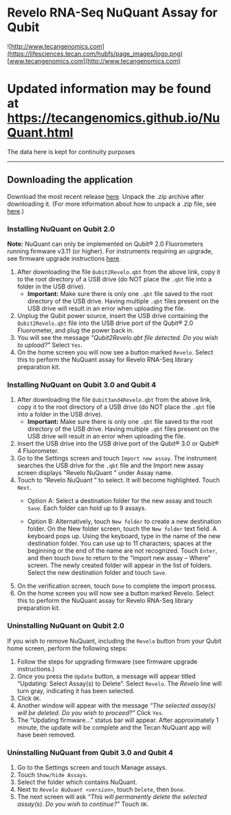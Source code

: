 # Revelo RNA-Seq NuQuant Assay for Qubit

![http://www.tecangenomics.com](https://lifesciences.tecan.com/hubfs/page_images/logo.png)  
[www.tecangenomics.com](http://www.tecangenomics.com)

# Updated information may be found at https://tecangenomics.github.io/NuQuant.html
The data here is kept for continuity purposes

***

## Downloading the application

Download the most recent release [here](https://github.com/tecangenomics/NuQuant_Revelo/blob/master/Revelo_NuQuant.zip). Unpack the .zip archive after downloading it. (For more information about how to unpack a .zip file, see [here](https://www.wikihow.com/Unzip-a-File).)

### Installing NuQuant on Qubit 2.0

**Note:** NuQuant can only be implemented on Qubit® 2.0 Fluorometers running firmware v3.11 (or higher). For instruments requiring an upgrade, see firmware upgrade instructions [here](https://www.thermofisher.com/us/en/home/industrial/spectroscopy-elemental-isotope-analysis/molecular-spectroscopy/fluorometers/qubit/qubit-technical-resources/previous-qubit-models/qubit-firmware.html).

  1. After downloading the file `Qubit2Revelo.qbt` from the above link, copy it to the root directory of a USB drive (do NOT place the `.qbt` file into a folder in the USB drive). 
     - **Important:** Make sure there is only one `.qbt` file saved to the root directory of the USB drive. Having multiple `.qbt` files present on the USB drive will result in an error when uploading the file.
  2.	Unplug the Qubit power source, insert the USB drive containing the `Qubit2Revelo.qbt` file into the USB drive port of the Qubit® 2.0 Fluorometer, and plug the power back in.
  3.	You will see the message *"Qubit2Revelo.qbt file detected. Do you wish to upload?"* Select `Yes`.
  4.	On the home screen you will now see a button marked `Revelo`. Select this to perform the NuQuant assay for Revelo RNA-Seq library preparation kit.


### Installing NuQuant on Qubit 3.0 and Qubit 4

  1. After downloading the file `Qubit3and4Revelo.qbt` from the above link, copy it to the root directory of a USB drive (do NOT place the `.qbt` file into a folder in the USB drive). 
     - **Important:** Make sure there is only one `.qbt` file saved to the root directory of the USB drive. Having multiple `.qbt` files present on the USB drive will result in an error when uploading the file.    
  2. Insert the USB drive into the USB drive port of the Qubit® 3.0 or Qubit® 4 Fluorometer. 
  3. Go to the Settings screen and touch `Import new assay`. The instrument searches the USB drive for the `.qbt` file and the Import new assay screen displays "Revelo NuQuant <version>" under Assay name.
  4. Touch to “Revelo NuQuant <version>” to select. It will become highlighted. Touch `Next`.
     - Option A: Select a destination folder for the new assay and touch `Save`. Each folder can hold up to 9 assays.
  
     - Option B: Alternatively, touch `New folder` to create a new destination folder. On the New folder screen, touch the `New folder` text field. A keyboard pops up. Using the keyboard, type in the name of the new destination folder. You can use up to 11 characters; spaces at the beginning or the end of the name are not recognized. Touch `Enter`, and then touch `Done` to return to the "Import new assay – Where" screen. The newly created folder will appear in the list of folders. Select the new destination folder and touch `Save`.
  5.	On the verification screen, touch `Done` to complete the import process.
  6.	On the home screen you will now see a button marked Revelo. Select this to perform the NuQuant assay for Revelo RNA-Seq library preparation kit.


### Uninstalling NuQuant on Qubit 2.0

If you wish to remove NuQuant, including the `Revelo` button from your Qubit home screen, perform the following steps:

  1.	Follow the steps for upgrading firmware (see firmware upgrade instructions.)
  2.	Once you press the `Update` button, a message will appear titled “Updating: Select Assay(s) to Delete”. Select `Revelo`. The *Revelo* line will turn gray, indicating it has been selected.
  3.	Click `OK`. 
  4.	Another window will appear with the message *“The selected assay(s) will be deleted. Do you wish to proceed?”*  Click `Yes`. 
  5.	The “Updating firmware…” status bar will appear. After approximately 1 minute, the update will be complete and the Tecan NuQuant app will have been removed.

### Uninstalling NuQuant from Qubit 3.0 and Qubit 4

  1.	Go to the Settings screen and touch Manage assays.
  2.	Touch `Show/hide Assays`.
  3.  Select the folder which contains NuQuant.
  4.  Next to *`Revelo NuQuant <version>`*, touch `Delete`, then `Done`.
  5.	The next screen will ask *“This will permanently delete the selected assay(s). Do you wish to continue?"* Touch `OK`.
